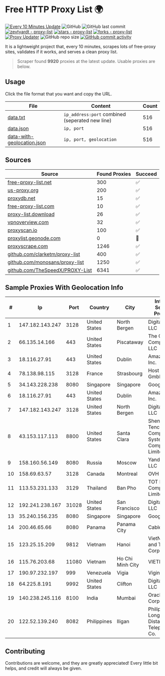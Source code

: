 
# Free HTTP Proxy List 🌍

[![Every 10 Minutes Update](https://github.com/mertguvencli/http-proxy-list/actions/workflows/main.yml/badge.svg?branch=main)](https://github.com/mertguvencli/http-proxy-list/actions/workflows/main.yml)
![GitHub](https://img.shields.io/github/license/mertguvencli/http-proxy-list)
![GitHub last commit](https://img.shields.io/github/last-commit/mertguvencli/http-proxy-list)
[![zevtyardt - proxy-list](https://img.shields.io/static/v1?label=zevtyardt&message=proxy-list&color=blue&logo=github)](https://github.com/zevtyardt/proxy-list "Go to GitHub repo")
[![stars - proxy-list](https://img.shields.io/github/stars/zevtyardt/proxy-list?style=social)](https://github.com/zevtyardt/proxy-list)
[![forks - proxy-list](https://img.shields.io/github/forks/zevtyardt/proxy-list?style=social)](https://github.com/zevtyardt/proxy-list)
[![Proxy Updater](https://github.com/zevtyardt/proxy-list/workflows/Proxy%20Updater/badge.svg)](https://github.com/zevtyardt/proxy-list/actions?query=workflow:"Proxy+Updater")
![GitHub repo size](https://img.shields.io/github/repo-size/zevtyardt/proxy-list)
[![GitHub commit activity](https://img.shields.io/github/commit-activity/m/zevtyardt/proxy-list?logo=commits)](https://github.com/zevtyardt/proxy-list/commits/main)

It is a lightweight project that, every 10 minutes, scrapes lots of free-proxy sites, validates if it works, and serves a clean proxy list.

> Scraper found **9920** proxies at the latest update. Usable proxies are below.

## Usage

Click the file format that you want and copy the URL.

|File|Content|Count|
|----|-------|-----|
|[data.txt](https://raw.githubusercontent.com/mertguvencli/http-proxy-list/main/proxy-list/data.txt)|`ip_address:port` combined (seperated new line)|516|
|[data.json](https://raw.githubusercontent.com/mertguvencli/http-proxy-list/main/proxy-list/data.json)|`ip, port`|516|
|[data-with-geolocation.json](https://raw.githubusercontent.com/mertguvencli/http-proxy-list/main/proxy-list/data-with-geolocation.json)|`ip, port, geolocation`|516|

## Sources

|Source|Found Proxies|Succeed|
|------|-------------|-------|
|[free-proxy-list.net](https://free-proxy-list.net)|300|✅|
|[us-proxy.org](https://www.us-proxy.org)|200|✅|
|[proxydb.net](http://proxydb.net)|15|✅|
|[free-proxy-list.com](https://free-proxy-list.com/?page=&port=&type%5B%5D=http&type%5B%5D=https&up_time=0&search=Search)|10|✅|
|[proxy-list.download](https://www.proxy-list.download/HTTP)|26|✅|
|[vpnoverview.com](https://vpnoverview.com/privacy/anonymous-browsing/free-proxy-servers)|32|✅|
|[proxyscan.io](https://www.proxyscan.io)|100|✅|
|[proxylist.geonode.com](https://proxylist.geonode.com/api/proxy-list?limit=300&page=1&sort_by=lastChecked&sort_type=desc&protocols=http,https)|0|🚫|
|[proxyscrape.com](https://api.proxyscrape.com/v2/?request=displayproxies&protocol=http&timeout=10000&country=all&ssl=all&anonymity=all)|1246|✅|
|[github.com/clarketm/proxy-list](https://raw.githubusercontent.com/clarketm/proxy-list/master/proxy-list-raw.txt)|400|✅|
|[github.com/monosans/proxy-list](https://raw.githubusercontent.com/monosans/proxy-list/main/proxies/http.txt)|1250|✅|
|[github.com/TheSpeedX/PROXY-List](https://raw.githubusercontent.com/TheSpeedX/PROXY-List/master/http.txt)|6341|✅|


## Sample Proxies With Geolocation Info

|#|Ip|Port|Country|City|Internet Service Provider|
|-|--|----|-------|----|-------------------------|
|1|147.182.143.247|3128|United States|North Bergen|DigitalOcean, LLC|
|2|66.135.14.166|443|United States|Piscataway|The Constant Company, LLC|
|3|18.116.27.91|443|United States|Dublin|Amazon.com, Inc.|
|4|78.138.98.115|3128|France|Strasbourg|Host Europe GmbH|
|5|34.143.228.238|8080|Singapore|Singapore|Google LLC|
|6|18.116.27.91|443|United States|Dublin|Amazon.com, Inc.|
|7|147.182.143.247|3128|United States|North Bergen|DigitalOcean, LLC|
|8|43.153.117.113|8800|United States|Santa Clara|Shenzhen Tencent Computer Systems Company Limited|
|9|158.160.56.149|8080|Russia|Moscow|Yandex.Cloud LLC|
|10|158.69.63.57|3128|Canada|Montreal|OVH SAS|
|11|113.53.231.133|3129|Thailand|Ban Pho|TOT Public Company Limited|
|12|192.241.238.167|31028|United States|San Francisco|DigitalOcean, LLC|
|13|35.240.156.235|8080|Singapore|Singapore|Google LLC|
|14|200.46.65.66|8080|Panama|Panama City|Cable Onda|
|15|123.25.15.209|9812|Vietnam|Hanoi|VietNam Post and Telecom Corporation|
|16|115.76.203.68|11080|Vietnam|Ho Chi Minh City|VIETELGPRS|
|17|190.97.232.197|999|Venezuela|Vigia|Viginet C.A|
|18|64.225.8.191|9992|United States|Clifton|DigitalOcean, LLC|
|19|140.238.245.116|8100|India|Mumbai|Oracle Corporation|
|20|122.52.139.240|8082|Philippines|Iligan|Philippine Long Distance Telephone Co.|



## Contributing

Contributions are welcome, and they are greatly appreciated! Every
little bit helps, and credit will always be given.

